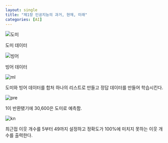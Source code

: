 ```yaml
---
layout: single
title: "제1장 인공지능의 과거, 현재, 미래"
categories: [AI]
---
```



![도미](https://github.com/hyunchan123/hyunchan123.github.io/assets/48408195/3286f6d0-eb0f-4d29-97ad-d9b5f1f63a8a)

도미 데이터

![빙어](https://github.com/hyunchan123/hyunchan123.github.io/assets/48408195/23497eda-e4f7-42fb-96ce-2bba2f78591a)

빙어 데이터

![ml](https://github.com/hyunchan123/hyunchan123.github.io/assets/48408195/f95ff7dd-ca22-4991-bdfa-35e819ee0242)

도미와 빙어 데이터를 합처 하나의 리스트로 만들고 정답 데이터를 만들어 학습시킨다.

![pre](https://github.com/hyunchan123/hyunchan123.github.io/assets/48408195/a947980b-febf-463e-bb3c-49699d08a1c2)

1이 반환됐기에 30,600은 도미로 예측함.

![kn](https://github.com/hyunchan123/hyunchan123.github.io/assets/48408195/54ed95cd-5867-468d-b2c7-0cf2acef394c)

최근접 이웃 개수를 5부터 49까지 설정하고 정확도가 100%에 미치지 못하는 이웃 개수를 출력한다.
